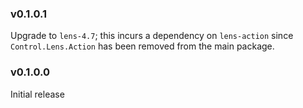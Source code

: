 ### v0.1.0.1

Upgrade to `lens-4.7`; this incurs a dependency on `lens-action` since
`Control.Lens.Action` has been removed from the main package.

### v0.1.0.0

Initial release
